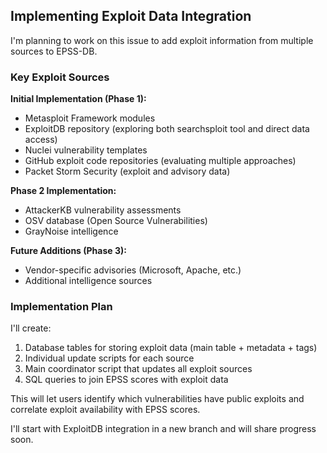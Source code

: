 ## Implementing Exploit Data Integration

I'm planning to work on this issue to add exploit information from multiple sources to EPSS-DB.

### Key Exploit Sources

**Initial Implementation (Phase 1):**
- Metasploit Framework modules
- ExploitDB repository (exploring both searchsploit tool and direct data access)
- Nuclei vulnerability templates
- GitHub exploit code repositories (evaluating multiple approaches) 
- Packet Storm Security (exploit and advisory data)


**Phase 2 Implementation:**
- AttackerKB vulnerability assessments
- OSV database (Open Source Vulnerabilities)
- GrayNoise intelligence

**Future Additions (Phase 3):**
- Vendor-specific advisories (Microsoft, Apache, etc.)
- Additional intelligence sources

### Implementation Plan

I'll create:
1. Database tables for storing exploit data (main table + metadata + tags)
2. Individual update scripts for each source
3. Main coordinator script that updates all exploit sources
4. SQL queries to join EPSS scores with exploit data

This will let users identify which vulnerabilities have public exploits and correlate exploit availability with EPSS scores.

I'll start with ExploitDB integration in a new branch and will share progress soon.

